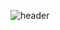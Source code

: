 ![header](https://capsule-render.vercel.app/api?type=waving&color=timeGradient&height=160&section=header&text=Hi!%20I%27m%20Paul%20Kim%20:\)&fontSize=75&fontAlign=50&fontAlignY=70&fontColor=000000)
